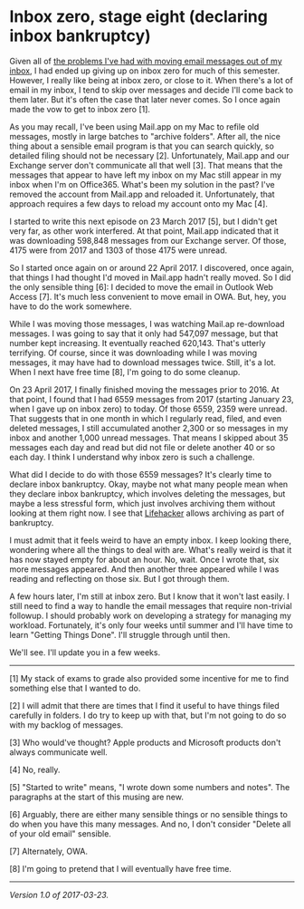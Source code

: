 Inbox zero, stage eight (declaring inbox bankruptcy)
====================================================

Given all of [the problems I've had with moving email messages out of
my inbox](inbox-zero-07), I had ended up giving up on inbox zero for
much of this semester.  However, I really like being at inbox zero,
or close to it.  When there's a lot of email in my inbox, I tend to
skip over messages and decide I'll come back to them later.  But
it's often the case that later never comes.  So I once again made the
vow to get to inbox zero [1].

As you may recall, I've been using Mail.app on my Mac to refile old
messages, mostly in large batches to "archive folders".  After all,
the nice thing about a sensible email program is that you can search
quickly, so detailed filing should not be necessary [2].  Unfortunately,
Mail.app and our Exchange server don't communicate all that well [3].
That means that the messages that appear to have left my inbox on my
Mac still appear in my inbox when I'm on Office365.  What's been my
solution in the past?  I've removed the account from Mail.app and
reloaded it.  Unfortunately, that approach requires a few days to
reload my account onto my Mac [4].

I started to write this next episode on 23 March 2017 [5], but I didn't
get very far, as other work interfered.  At that point, Mail.app indicated
that it was downloading 598,848 messages from our Exchange server.  Of
those, 4175 were from 2017 and 1303 of those 4175 were unread.

So I started once again on or around 22 April 2017.  I discovered, once
again, that things I had thought I'd moved in Mail.app hadn't really moved.
So I did the only sensible thing [6]: I decided to move the email in
Outlook Web Access [7].  It's much less convenient to move email in OWA.
But, hey, you have to do the work somewhere.

While I was moving those messages, I was watching Mail.ap re-download
messages.  I was going to say that it only had 547,097 message, but that
number kept increasing.  It eventually reached 620,143.  That's utterly
terrifying.  Of course, since it was downloading while I was moving
messages, it may have had to download messages twice.  Still, it's a lot.
When I next have free time [8], I'm going to do some cleanup.

On 23 April 2017, I finally finished moving the messages prior to 2016.
At that point, I found that I had 6559 messages from 2017 (starting January
23, when I gave up on inbox zero) to today.  Of those 6559, 2359 were
unread.   That suggests that in one month in which I regularly read, filed,
and even deleted messages, I still accumulated another 2,300 or so messages
in my inbox and another 1,000 unread messages.  That means I skipped about
35 messages each day and read but did not file or delete another 40 or
so each day.  I think I understand why inbox zero is such a challenge.

What did I decide to do with those 6559 messages?  It's clearly time to 
declare inbox bankruptcy.  Okay, maybe not what many people mean when
they declare inbox bankruptcy, which involves deleting the messages, but 
maybe a less stressful form, which just involves archiving them without
looking at them right now.  I see that [Lifehacker](http://lifehacker.com/5512791/declare-inbox-bankruptcy-when-necessary-save-yourself-a-lot-of-stress)
allows archiving as part of bankruptcy.

I must admit that it feels weird to have an empty inbox.  I keep looking
there, wondering where all the things to deal with are.   What's really
weird is that it has now stayed empty for about an hour.  No, wait.  Once
I wrote that, six more messages appeared.  And then another three appeared
while I was reading and reflecting on those six.  But I got through them.

A few hours later, I'm still at inbox zero.  But I know that it won't
last easily.  I still need to find a way to handle the email messages
that require non-trivial followup.  I should probably work on developing
a strategy for managing my workload.  Fortunately, it's only four
weeks until summer and I'll have time to learn "Getting Things Done".
I'll struggle through until then.

We'll see.  I'll update you in a few weeks.

---

[1] My stack of exams to grade also provided some incentive for me to
find something else that I wanted to do.

[2] I will admit that there are times that I find it useful to have
things filed carefully in folders.  I do try to keep up with that, but
I'm not going to do so with my backlog of messages.

[3] Who would've thought?  Apple products and Microsoft products don't
always communicate well.

[4] No, really.

[5] "Started to write" means, "I wrote down some numbers and notes".  The
paragraphs at the start of this musing are new.

[6] Arguably, there are either many sensible things or no sensible things
to do when you have this many messages.  And no, I don't consider 
"Delete all of your old email" sensible.

[7] Alternately, OWA.

[8] I'm going to pretend that I will eventually have free time.

---

*Version 1.0 of 2017-03-23.*
